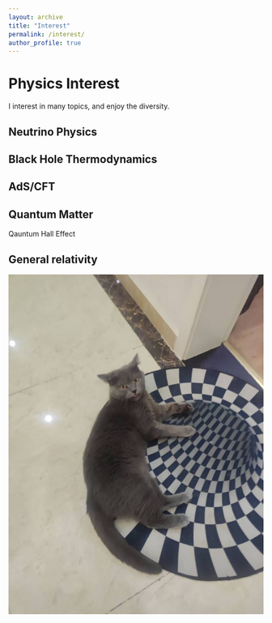 ```yaml
---
layout: archive
title: "Interest"
permalink: /interest/
author_profile: true
---
```


# Physics Interest
I interest in many topics, and enjoy the diversity. 

## Neutrino Physics

## Black Hole Thermodynamics

## AdS/CFT

## Quantum Matter
Qauntum Hall Effect

## General relativity

![tupian](catgr.jpg)



